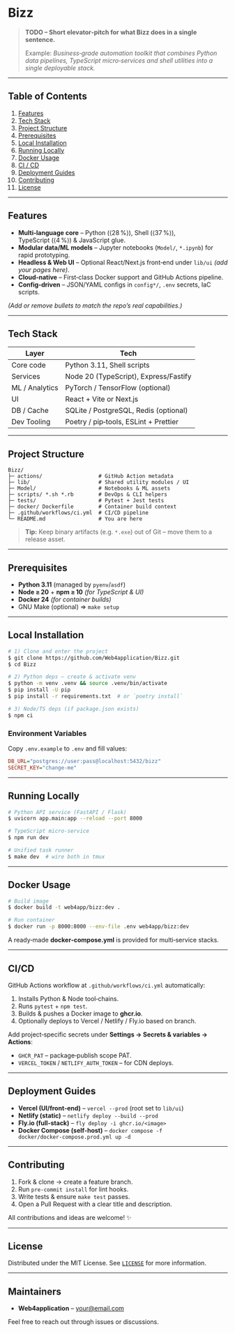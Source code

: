 # Bizz

> **TODO – Short elevator‑pitch for what Bizz does in a single sentence.**
>
> Example: *Business‑grade automation toolkit that combines Python data pipelines, TypeScript micro‑services and shell utilities into a single deployable stack.*

&#x20;

---

## Table of Contents

1. [Features](#features)
2. [Tech Stack](#tech-stack)
3. [Project Structure](#project-structure)
4. [Prerequisites](#prerequisites)
5. [Local Installation](#local-installation)
6. [Running Locally](#running-locally)
7. [Docker Usage](#docker-usage)
8. [CI / CD](#cicd)
9. [Deployment Guides](#deployment-guides)
10. [Contributing](#contributing)
11. [License](#license)

---

## Features

- **Multi‑language core** – Python (⟨28 %⟩), Shell (⟨37 %⟩), TypeScript (⟨4 %⟩) & JavaScript glue.
- **Modular data/ML models** – Jupyter notebooks (`Model/`, `*.ipynb`) for rapid prototyping.
- **Headless & Web UI** – Optional React/Next.js front‑end under `lib/ui` *(add your pages here)*.
- **Cloud‑native** – First‑class Docker support and GitHub Actions pipeline.
- **Config‑driven** – JSON/YAML configs in `config*/`, `.env` secrets, IaC scripts.

*(Add or remove bullets to match the repo’s real capabilities.)*

---

## Tech Stack

| Layer          | Tech                                  |
| -------------- | ------------------------------------- |
| Core code      | Python 3.11, Shell scripts            |
| Services       | Node 20 (TypeScript), Express/Fastify |
| ML / Analytics | PyTorch / TensorFlow (optional)       |
| UI             | React + Vite or Next.js               |
| DB / Cache     | SQLite / PostgreSQL, Redis (optional) |
| Dev Tooling    | Poetry / pip‑tools, ESLint + Prettier |

---

## Project Structure

```
Bizz/
├─ actions/                  # GitHub Action metadata
├─ lib/                      # Shared utility modules / UI
├─ Model/                    # Notebooks & ML assets
├─ scripts/ *.sh *.rb        # DevOps & CLI helpers
├─ tests/                    # Pytest + Jest tests
├─ docker/ Dockerfile        # Container build context
├─ .github/workflows/ci.yml  # CI/CD pipeline
└─ README.md                 # You are here
```

> **Tip:** Keep binary artifacts (e.g. `*.exe`) out of Git – move them to a release asset.

---

## Prerequisites

- **Python 3.11** (managed by `pyenv`/`asdf`)
- **Node ≥ 20** + **npm ≥ 10** *(for TypeScript & UI)*
- **Docker 24** *(for container builds)*
- GNU Make (optional) ⇒ `make setup`

---

## Local Installation

```bash
# 1) Clone and enter the project
$ git clone https://github.com/Web4application/Bizz.git
$ cd Bizz

# 2) Python deps – create & activate venv
$ python -m venv .venv && source .venv/bin/activate
$ pip install -U pip
$ pip install -r requirements.txt  # or `poetry install`

# 3) Node/TS deps (if package.json exists)
$ npm ci
```

### Environment Variables

Copy `.env.example` to `.env` and fill values:

```ini
DB_URL="postgres://user:pass@localhost:5432/bizz"
SECRET_KEY="change‑me"
```

---

## Running Locally

```bash
# Python API service (FastAPI / Flask)
$ uvicorn app.main:app --reload --port 8000

# TypeScript micro‑service
$ npm run dev

# Unified task runner
$ make dev  # wire both in tmux
```

---

## Docker Usage

```bash
# Build image
$ docker build -t web4app/bizz:dev .

# Run container
$ docker run -p 8000:8000 --env-file .env web4app/bizz:dev
```

A ready‑made **docker‑compose.yml** is provided for multi‑service stacks.

---

## CI/CD

GitHub Actions workflow at `.github/workflows/ci.yml` automatically:

1. Installs Python & Node tool‑chains.
2. Runs `pytest` + `npm test`.
3. Builds & pushes a Docker image to **ghcr.io**.
4. Optionally deploys to Vercel / Netlify / Fly.io based on branch.

Add project‑specific secrets under **Settings → Secrets & variables → Actions**:

- `GHCR_PAT` – package‑publish scope PAT.
- `VERCEL_TOKEN` / `NETLIFY_AUTH_TOKEN` – for CDN deploys.

---

## Deployment Guides

- **Vercel (UI/front‑end)** – `vercel --prod` (root set to `lib/ui`)
- **Netlify (static)** – `netlify deploy --build --prod`
- **Fly.io (full‑stack)** – `fly deploy -i ghcr.io/<image>`
- **Docker Compose (self‑host)** – `docker compose -f docker/docker‑compose.prod.yml up -d`

---

## Contributing

1. Fork & clone → create a feature branch.
2. Run `pre-commit install` for lint hooks.
3. Write tests & ensure `make test` passes.
4. Open a Pull Request with a clear title and description.

All contributions and ideas are welcome! ✨

---

## License

Distributed under the MIT License. See [`LICENSE`](LICENSE) for more information.

---

## Maintainers

- **Web4application** – [your@email.com](mailto\:your@email.com)

Feel free to reach out through issues or discussions.

